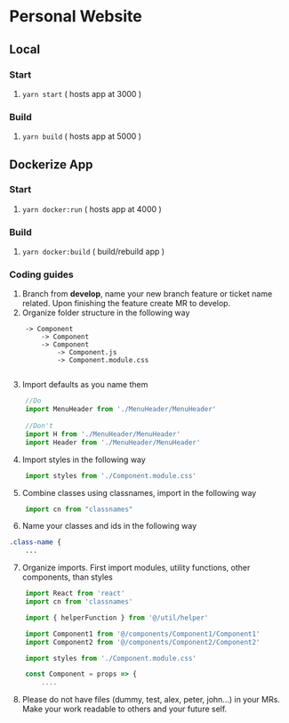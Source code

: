 # Personal Website

## Local

### Start
1. `yarn start` ( hosts app at 3000 )

### Build
1. `yarn build` ( hosts app at 5000 )

## Dockerize App

### Start
1. `yarn docker:run` ( hosts app at 4000 )

### Build
1. `yarn docker:build` ( build/rebuild app )

### Coding guides
1. Branch from **develop**, name your new branch feature or ticket name related. Upon finishing the feature create MR to develop.
2. Organize folder structure in the following way
```
    -> Component
        -> Component
        -> Component
            -> Component.js
            -> Component.module.css
            
```
3. Import defaults as you name them
```js
    //Do
    import MenuHeader from './MenuHeader/MenuHeader'
    
    //Don't
    import H from './MenuHeader/MenuHeader'
    import Header from './MenuHeader/MenuHeader'
```
4. Import styles in the following way
```js
    import styles from './Component.module.css'
```
5. Combine classes using classnames, import in the following way
```js 
    import cn from "classnames"
```
6. Name your classes and ids in the following way
```css
.class-name {
    ...
```
7. Organize imports. First import modules, utility functions, other components, than styles
```js
    import React from 'react'
    import cn from 'classnames'

    import { helperFunction } from '@/util/helper'

    import Component1 from '@/components/Component1/Component1'
    import Component2 from '@/components/Component2/Component2'

    import styles from './Component.module.css'

    const Component = props => {
        ....
```
8. Please do not have files (dummy, test, alex, peter, john...) in your MRs. Make your work readable to others and your future self.
